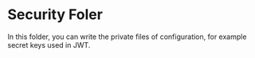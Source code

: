 # Security Foler

In this folder, you can write the private files of configuration, for example secret keys used in JWT.
